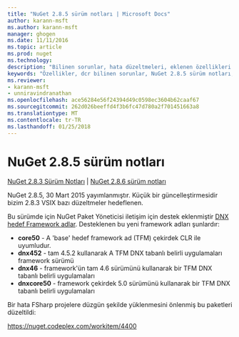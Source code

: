 ```yaml
---
title: "NuGet 2.8.5 sürüm notları | Microsoft Docs"
author: karann-msft
ms.author: karann-msft
manager: ghogen
ms.date: 11/11/2016
ms.topic: article
ms.prod: nuget
ms.technology: 
description: "Bilinen sorunlar, hata düzeltmeleri, eklenen özellikleri ve dcr NuGet 2.8.5 dahil etmek için sürüm notları."
keywords: "Özellikler, dcr bilinen sorunlar, NuGet 2.8.5 sürüm notları, hata düzeltmeleri eklendi"
ms.reviewer:
- karann-msft
- unniravindranathan
ms.openlocfilehash: ace56284e56f24394d49c0598ec3604b62caaf67
ms.sourcegitcommit: 262d026beeffd4f3b6fc47d780a2f701451663a8
ms.translationtype: MT
ms.contentlocale: tr-TR
ms.lasthandoff: 01/25/2018
---
```

# <a name="nuget-285-release-notes"></a>NuGet 2.8.5 sürüm notları

[NuGet 2.8.3 Sürüm Notları](../release-notes/nuget-2.8.3.md) | [NuGet 2.8.6 sürüm notları](../release-notes/nuget-2.8.6.md)

NuGet 2.8.5, 30 Mart 2015 yayımlanmıştır. Küçük bir güncelleştirmesidir bizim 2.8.3 VSIX bazı düzeltmeler hedeflenen.

Bu sürümde için NuGet Paket Yöneticisi iletişim için destek eklenmiştir [DNX hedef Framework adlar](https://github.com/aspnet/dnx).  Desteklenen bu yeni framework adları şunlardır:

* **core50** - A 'base' hedef framework ad (TFM) çekirdek CLR ile uyumludur.
* **dnx452** - tam 4.5.2 kullanarak A TFM DNX tabanlı belirli uygulamaları framework sürümü
* **dnx46** - framework'ün tam 4.6 sürümünü kullanarak bir TFM DNX tabanlı belirli uygulamaları
* **dnxcore50** - framework çekirdek 5.0 sürümünü kullanarak bir TFM DNX tabanlı belirli uygulamaları

Bir hata FSharp projelere düzgün şekilde yüklenmesini önlenmiş bu paketleri düzeltildi:

https://nuget.codeplex.com/workitem/4400